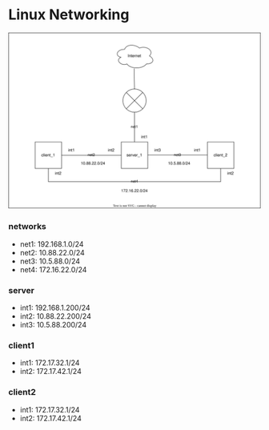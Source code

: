 # Linux Networking

![network topology](epam_home_work_networks.svg)

### networks

- net1: 192.168.1.0/24
- net2: 10.88.22.0/24
- net3: 10.5.88.0/24
- net4: 172.16.22.0/24

### server

- int1: 192.168.1.200/24
- int2: 10.88.22.200/24
- int3: 10.5.88.200/24

### client1

- int1: 172.17.32.1/24
- int2: 172.17.42.1/24

### client2

- int1: 172.17.32.1/24
- int2: 172.17.42.1/24


